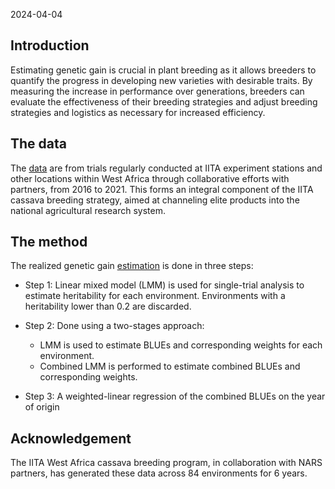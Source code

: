 2024-04-04

## Introduction

Estimating genetic gain is crucial in plant breeding as it allows
breeders to quantify the progress in developing new varieties with
desirable traits. By measuring the increase in performance over
generations, breeders can evaluate the effectiveness of their breeding
strategies and adjust breeding strategies and logistics as necessary for
increased efficiency.

## The data

The [data](./data) are from trials regularly conducted at IITA
experiment stations and other locations within West Africa through
collaborative efforts with partners, from 2016 to 2021. This forms an
integral component of the IITA cassava breeding strategy, aimed at
channeling elite products into the national agricultural research
system.

## The method

The realized genetic gain [estimation](./realized_genetic_gain.R) is
done in three steps:

- Step 1: Linear mixed model (LMM) is used for single-trial analysis to
  estimate heritability for each environment. Environments with a
  heritability lower than 0.2 are discarded.

- Step 2: Done using a two-stages approach:

  - LMM is used to estimate BLUEs and corresponding weights for each
    environment.
  - Combined LMM is performed to estimate combined BLUEs and
    corresponding weights.

- Step 3: A weighted-linear regression of the combined BLUEs on the year
  of origin

## Acknowledgement

The IITA West Africa cassava breeding program, in collaboration with
NARS partners, has generated these data across 84 environments for 6
years.
